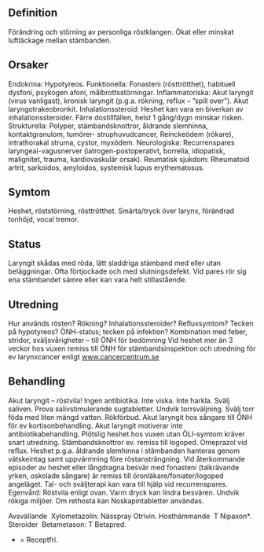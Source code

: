 ## Definition

Förändring och störning av personliga röstklangen. Ökat eller minskat luftläckage mellan stämbanden.

## Orsaker

Endokrina: Hypotyreos.
Funktionella: Fonasteni (rösttrötthet), habituell dysfoni, psykogen afoni, målbrottsstörningar.
Inflammatoriska: Akut laryngit (virus vanligast), kronisk laryngit (p.g.a. rökning, reflux – ”spill over”). Akut laryngotrakeobronkit.
Inhalationssteroid: Heshet kan vara en biverkan av inhalationssteroider. Färre dostillfällen, helst 1 gång/dygn minskar risken.
Strukturella: Polyper, stämbandsknottror, åldrande slemhinna, kontaktgranulom, tumörer- struphuvudcancer, Reinckeödem (rökare), intrathorakal struma, cystor, myxödem.
Neurologiska: Recurrenspares laryngeal-vagusnerver (iatrogen-postoperativt, borrelia, idiopatisk, malignitet, trauma, kardiovaskulär orsak).
Reumatisk sjukdom: Rheumatoid artrit, sarkoidos, amyloidos, systemisk lupus erythematosus.

## Symtom

Heshet, röststörning, rösttrötthet. Smärta/tryck över larynx, förändrad tonhöjd, vocal tremor.

## Status

Laryngit skådas med röda, lätt sladdriga stämband med eller utan beläggningar. Ofta förtjockade och med slutningsdefekt. Vid pares rör sig ena stämbandet sämre eller kan vara helt stillastående.

## Utredning

Hur används rösten? Rökning? Inhalationssteroider? Refluxsymtom? Tecken på hypotyreos? ÖNH-status; tecken på infektion?
Kombination med feber, stridor, sväljsvårigheter – till ÖNH för bedömning
Vid heshet mer än 3 veckor hos vuxen remiss till ÖNH för stämbandsinspektion och utredning för ev larynxcancer enligt www.cancercentrum.se

## Behandling

Akut laryngit – röstvila! Ingen antibiotika. Inte viska. Inte harkla. Svälj saliven. Prova salivstimulerande sugtabletter. Undvik torrsväljning. Svälj torr föda med liten mängd vatten. Rökförbud. Akut laryngit hos sångare till ÖNH för ev kortisonbehandling.
Akut laryngit motiverar inte antibiotikabehandling.
Plötslig heshet hos vuxen utan ÖLI-symtom kräver snart utredning. Stämbandsknottror ev. remiss till logoped. Omeprazol vid reflux. Heshet p.g.a. åldrande slemhinna i stämbanden hanteras genom vätskeintag samt uppvärmning före röstansträngning.
Vid återkommande episoder av heshet eller långdragna besvär med fonasteni (talkrävande yrken, oskolade sångare) är remiss till öronläkare/foniater/logoped angeläget.
Tal- och sväljterapi kan vara till hjälp vid recurrenspares.
Egenvård: Röstvila enligt ovan. Varm dryck kan lindra besvären. Undvik rökiga miljöer. Om rethosta kan Noskapintabletter användas.


Avsvällande 
Xylometazolin: Nässpray Otrivin.
Hosthämmande 
T Nipaxon*.
Steroider 
Betametason: T Betapred.
* = Receptfri.

